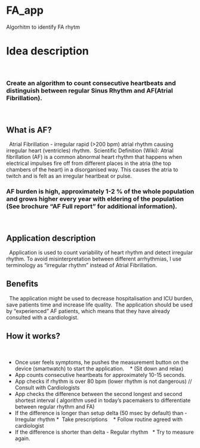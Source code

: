 # FA_app
Algorhitm to identify FA rhytm

# Idea description
 
### Create an algorithm to count consecutive heartbeats and distinguish between regular Sinus Rhythm and AF(Atrial Fibrillation).
 
## What is AF? 
 
Atrial Fibrillation - irregular rapid (>200 bpm) atrial rhythm causing irregular heart (ventricles) rhythm. 
Scientific Definition (Wiki):
Atrial fibrillation (AF) is a common abnormal heart rhythm that happens when electrical impulses fire off from different places in the atria (the top chambers of the heart) in a disorganised way. This causes the atria to twitch and is felt as an irregular heartbeat or pulse.
 
### AF burden is high, approximately 1-2 % of the whole population and grows higher every year with eldering of the population (See brochure “AF Full report” for additional information).
 
 
## Application description
 
 Application is used to count variability of heart rhythm and detect irregular rhythm. To avoid misinterpretation between different arrhythmias, I use terminology as “irregular rhythm” instead of Atrial Fibrillation.
 
## Benefits 
 
The application might be used to decrease hospitalisation and ICU burden, save patients time and increase life quality. 
The application should be used by “experienced” AF patients, which means that they have already consulted with a cardiologist. 
 
## How it works?
 
* Once user feels symptoms, he pushes the measurement button on the device (smartwatch) to start the application. 
 	* (Sit down and relax)
* App counts consecutive heartbeats for approximately 10-15 seconds. 
* App checks if rhythm is over 80 bpm (lower rhythm is not dangerous) // Consult with Cardiologists
* App checks the difference between the second longest and second shortest interval ( algorithm 		used in today’s pacemakers to differentiate between regular rhythm and FA)
* If the difference is longer than setup delta (50 msec by default) than  -  Irregular rhythm 
  *   Take prescriptions 
 	*   Follow routine agreed with cardiologist
* If the difference is shorter than delta  - Regular rhythm
 	*   Try to measure again.
 
